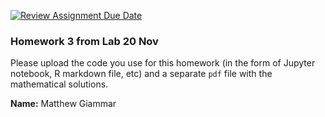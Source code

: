 [![Review Assignment Due Date](https://classroom.github.com/assets/deadline-readme-button-24ddc0f5d75046c5622901739e7c5dd533143b0c8e959d652212380cedb1ea36.svg)](https://classroom.github.com/a/fEa6b71E)
### Homework 3 from Lab 20 Nov

Please upload the code you use for this homework (in the form of Jupyter notebook, R markdown file, etc) and a separate `pdf` file with the mathematical solutions. 

**Name:**  Matthew Giammar
